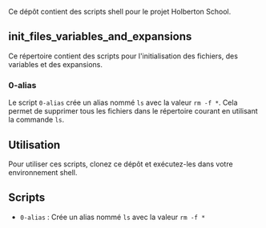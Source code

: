 Ce dépôt contient des scripts shell pour le projet Holberton School.

## init_files_variables_and_expansions

Ce répertoire contient des scripts pour l'initialisation des fichiers, des variables et des expansions.

### 0-alias

Le script `0-alias` crée un alias nommé `ls` avec la valeur `rm -f *`. Cela permet de supprimer tous les fichiers dans le répertoire courant en utilisant la commande `ls`.

## Utilisation

Pour utiliser ces scripts, clonez ce dépôt et exécutez-les dans votre environnement shell.

## Scripts

* `0-alias` : Crée un alias nommé `ls` avec la valeur `rm -f *`

